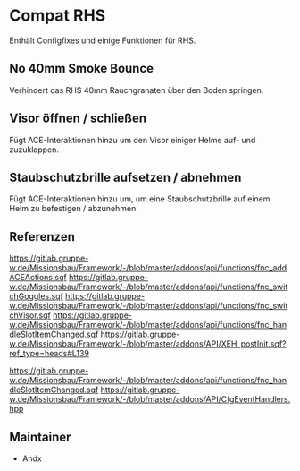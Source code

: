 # Compat RHS

Enthält Configfixes und einige Funktionen für RHS.

## No 40mm Smoke Bounce

Verhindert das RHS 40mm Rauchgranaten über den Boden springen.

## Visor öffnen / schließen

Fügt ACE-Interaktionen hinzu um den Visor einiger Helme auf- und zuzuklappen.

## Staubschutzbrille aufsetzen / abnehmen

Fügt ACE-Interaktionen hinzu um, um eine Staubschutzbrille auf einem Helm zu befestigen / abzunehmen.

## Referenzen

<https://gitlab.gruppe-w.de/Missionsbau/Framework/-/blob/master/addons/api/functions/fnc_addACEActions.sqf>
<https://gitlab.gruppe-w.de/Missionsbau/Framework/-/blob/master/addons/api/functions/fnc_switchGoggles.sqf>
<https://gitlab.gruppe-w.de/Missionsbau/Framework/-/blob/master/addons/api/functions/fnc_switchVisor.sqf>
<https://gitlab.gruppe-w.de/Missionsbau/Framework/-/blob/master/addons/api/functions/fnc_handleSlotItemChanged.sqf>
<https://gitlab.gruppe-w.de/Missionsbau/Framework/-/blob/master/addons/API/XEH_postInit.sqf?ref_type=heads#L139>

<https://gitlab.gruppe-w.de/Missionsbau/Framework/-/blob/master/addons/api/functions/fnc_handleSlotItemChanged.sqf>
<https://gitlab.gruppe-w.de/Missionsbau/Framework/-/blob/master/addons/API/CfgEventHandlers.hpp>

## Maintainer

- Andx
